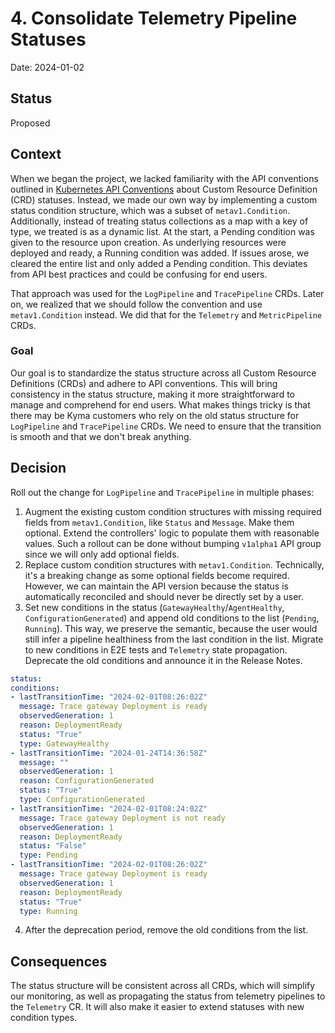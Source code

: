 # 4. Consolidate Telemetry Pipeline Statuses

Date: 2024-01-02

## Status

Proposed

## Context

When we began the project, we lacked familiarity with the API conventions outlined in [Kubernetes API Conventions](https://github.com/kubernetes/community/blob/master/contributors/devel/sig-architecture/api-conventions.md#typical-status-properties) about Custom Resource Definition (CRD) statuses.
Instead, we made our own way by implementing a custom status condition structure, which was a subset of `metav1.Condition`.
Additionally, instead of treating status collections as a map with a key of type, we treated is as a dynamic list. At the start, a Pending condition was given to the resource upon creation. As underlying resources were deployed and ready, a Running condition was added. If issues arose, we cleared the entire list and only added a Pending condition. This deviates from API best practices and could be confusing for end users.

That approach was used for the `LogPipeline` and `TracePipeline` CRDs. Later on, we realized that we should follow the convention and use `metav1.Condition` instead. We did that for the `Telemetry` and `MetricPipeline` CRDs.

### Goal

Our goal is to standardize the status structure across all Custom Resource Definitions (CRDs) and adhere to API conventions. This will bring consistency in the status structure, making it more straightforward to manage and comprehend for end users.
What makes things tricky is that there may be Kyma customers who rely on the old status structure for `LogPipeline` and `TracePipeline` CRDs. We need to ensure that the transition is smooth and that we don't break anything.

## Decision

Roll out the change for `LogPipeline` and `TracePipeline` in multiple phases:
1. Augment the existing custom condition structures with missing required fields from `metav1.Condition`, like `Status` and `Message`. Make them optional. Extend the controllers' logic to populate them with reasonable values. Such a rollout can be done without bumping `v1alpha1` API group since we will only add optional fields.
2. Replace custom condition structures with `metav1.Condition`. Technically, it's a breaking change as some optional fields become required. However, we can maintain the API version because the status is automatically reconciled and should never be directly set by a user.
3. Set new conditions in the status (`GatewayHealthy`/`AgentHealthy`, `ConfigurationGenerated`) and append old conditions to the list (`Pending`, `Running`). This way, we preserve the semantic, because the user would still infer a pipeline healthiness from the last condition in the list. Migrate to new conditions in E2E tests and `Telemetry` state propagation. Deprecate the old conditions and announce it in the Release Notes.
  ```yaml
status:
  conditions:
  - lastTransitionTime: "2024-02-01T08:26:02Z"
    message: Trace gateway Deployment is ready
    observedGeneration: 1
    reason: DeploymentReady
    status: "True"
    type: GatewayHealthy
  - lastTransitionTime: "2024-01-24T14:36:58Z"
    message: ""
    observedGeneration: 1
    reason: ConfigurationGenerated
    status: "True"
    type: ConfigurationGenerated
  - lastTransitionTime: "2024-02-01T08:24:02Z"
    message: Trace gateway Deployment is not ready
    observedGeneration: 1
    reason: DeploymentReady
    status: "False"
    type: Pending
  - lastTransitionTime: "2024-02-01T08:26:02Z"
    message: Trace gateway Deployment is ready
    observedGeneration: 1
    reason: DeploymentReady
    status: "True"
    type: Running
  ```
4. After the deprecation period, remove the old conditions from the list.

## Consequences

The status structure will be consistent across all CRDs, which will simplify our monitoring, as well as propagating the status from telemetry pipelines to the `Telemetry` CR. 
It will also make it easier to extend statuses with new condition types.

